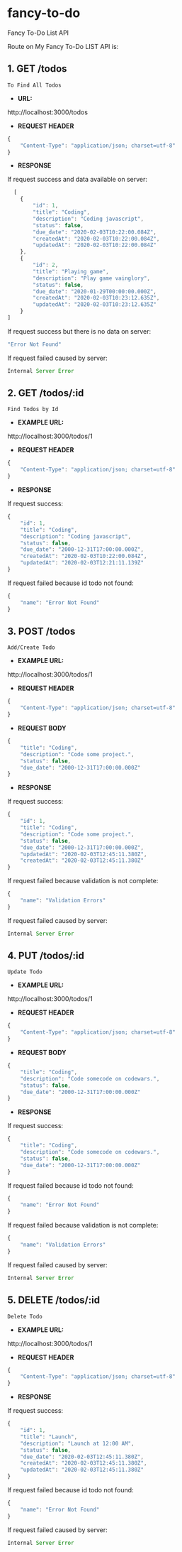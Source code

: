 # fancy-to-do
Fancy To-Do List API

Route on My Fancy To-Do LIST API is:
<br>
## 1. GET /todos

    To Find All Todos

* **URL:**

http://localhost:3000/todos

* **REQUEST HEADER**

```javascript
{
    "Content-Type": "application/json; charset=utf-8"
}
```

* **RESPONSE**

If request success and data available on server:

```javascript
  [
    {
        "id": 1,
        "title": "Coding",
        "description": "Coding javascript",
        "status": false,
        "due_date": "2020-02-03T10:22:00.084Z",
        "createdAt": "2020-02-03T10:22:00.084Z",
        "updatedAt": "2020-02-03T10:22:00.084Z"
    },
    {
        "id": 2,
        "title": "Playing game",
        "description": "Play game vainglory",
        "status": false,
        "due_date": "2020-01-29T00:00:00.000Z",
        "createdAt": "2020-02-03T10:23:12.635Z",
        "updatedAt": "2020-02-03T10:23:12.635Z"
    }
]
```

If request success but there is no data on server:

```javascript
"Error Not Found"
```

If request failed caused by server:

```javascript
Internal Server Error
```


## 2. GET      /todos/:id

    Find Todos by Id

* **EXAMPLE URL:**

http://localhost:3000/todos/1

* **REQUEST HEADER**

```javascript
{
    "Content-Type": "application/json; charset=utf-8"
}
```

* **RESPONSE**

If request success:

```javascript
{
    "id": 1,
    "title": "Coding",
    "description": "Coding javascript",
    "status": false,
    "due_date": "2000-12-31T17:00:00.000Z",
    "createdAt": "2020-02-03T10:22:00.084Z",
    "updatedAt": "2020-02-03T12:21:11.139Z"
}
```

If request failed because id todo not found:

```javascript
{
    "name": "Error Not Found"
}
```


## 3. POST /todos
    Add/Create Todo

* **EXAMPLE URL:**

http://localhost:3000/todos/1

* **REQUEST HEADER**

```javascript
{
    "Content-Type": "application/json; charset=utf-8"
}
```

* **REQUEST BODY**

```javascript
{
    "title": "Coding",
    "description": "Code some project.",
    "status": false,
    "due_date": "2000-12-31T17:00:00.000Z"
}
```

* **RESPONSE**

If request success:

```javascript
{
    "id": 1,
    "title": "Coding",
    "description": "Code some project.",
    "status": false,
    "due_date": "2000-12-31T17:00:00.000Z",
    "updatedAt": "2020-02-03T12:45:11.380Z",
    "createdAt": "2020-02-03T12:45:11.380Z"
}
```

If request failed because validation is not complete:

```javascript
{
    "name": "Validation Errors"
}
```

If request failed caused by server:

```javascript
Internal Server Error
```


## 4. PUT      /todos/:id 
    Update Todo

* **EXAMPLE URL:**

http://localhost:3000/todos/1

* **REQUEST HEADER**
```javascript
{
    "Content-Type": "application/json; charset=utf-8"
}
```

* **REQUEST BODY**
```javascript
{
    "title": "Coding",
    "description": "Code somecode on codewars.",
    "status": false,
    "due_date": "2000-12-31T17:00:00.000Z"
}
```

* **RESPONSE**

If request success:

```javascript
{
    "title": "Coding",
    "description": "Code somecode on codewars.",
    "status": false,
    "due_date": "2000-12-31T17:00:00.000Z"
}
```

If request failed because id todo not found:

```javascript
{
    "name": "Error Not Found"
}
```

If request failed because validation is not complete:

```javascript
{
    "name": "Validation Errors"
}
```

If request failed caused by server:

```javascript
Internal Server Error
```


## 5. DELETE   /todos/:id 
    Delete Todo

* **EXAMPLE URL:**

http://localhost:3000/todos/1

* **REQUEST HEADER**

```javascript
{
    "Content-Type": "application/json; charset=utf-8"
}
```

* **RESPONSE**

If request success:

```javascript
{
    "id": 1,
    "title": "Launch",
    "description": "Launch at 12:00 AM",
    "status": false,
    "due_date": "2020-02-03T12:45:11.380Z",
    "createdAt": "2020-02-03T12:45:11.380Z",
    "updatedAt": "2020-02-03T12:45:11.380Z"
}
```
If request failed because id todo not found:
```javascript
{
    "name": "Error Not Found"
}
```
If request failed caused by server:
```javascript
Internal Server Error
```